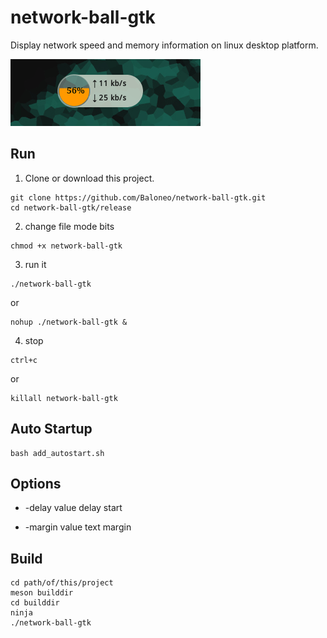# network-ball-gtk

Display network speed and memory information on linux desktop platform.

![net-ball-gtk](https://raw.githubusercontent.com/Baloneo/network-ball-gtk/master/net-ball-gtk5.gif)

## Run
1. Clone or download this project.
```
git clone https://github.com/Baloneo/network-ball-gtk.git
cd network-ball-gtk/release
```
2. change file mode bits
```
chmod +x network-ball-gtk
```
3. run it
```
./network-ball-gtk
```
or
```
nohup ./network-ball-gtk &
```
4. stop
```
ctrl+c
```
or
```
killall network-ball-gtk
```

## Auto Startup
```
bash add_autostart.sh
```

## Options
* -delay value
delay start

* -margin value
text margin

## Build
```
cd path/of/this/project
meson builddir
cd builddir
ninja
./network-ball-gtk
```







